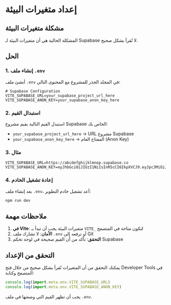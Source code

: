 # إعداد متغيرات البيئة

## مشكلة متغيرات البيئة

المشكلة الحالية هي أن متغيرات البيئة لـ Supabase لا تُقرأ بشكل صحيح. 

## الحل

### 1. إنشاء ملف `.env`

أنشئ ملف `.env` في المجلد الجذر للمشروع مع المحتوى التالي:

```env
# Supabase Configuration
VITE_SUPABASE_URL=your_supabase_project_url_here
VITE_SUPABASE_ANON_KEY=your_supabase_anon_key_here
```

### 2. استبدال القيم

استبدل القيم التالية بقيم مشروع Supabase الخاص بك:

- `your_supabase_project_url_here` → URL مشروع Supabase
- `your_supabase_anon_key_here` → المفتاح العام (Anon Key)

### 3. مثال

```env
VITE_SUPABASE_URL=https://abcdefghijklmnop.supabase.co
VITE_SUPABASE_ANON_KEY=eyJhbGciOiJIUzI1NiIsInR5cCI6IkpXVCJ9.eyJpc3MiOiJzdXBhYmFzZSIsInJlZiI6ImFiY2RlZmdoaWprbG1ub3AiLCJyb2xlIjoiYW5vbiIsImlhdCI6MTYzNDU2Nzg5MCwiZXhwIjoxOTUwMTQzODkwfQ.example_signature_here
```

### 4. إعادة تشغيل الخادم

بعد إنشاء ملف `.env`، أعد تشغيل خادم التطوير:

```bash
npm run dev
```

## ملاحظات مهمة

1. **في Vite**: متغيرات البيئة يجب أن تبدأ بـ `VITE_` لتكون متاحة في المتصفح
2. **الأمان**: لا تشارك ملف `.env` أو ترفعه إلى Git
3. **التحقق**: تأكد من أن القيم صحيحة في لوحة تحكم Supabase

## التحقق من الإعداد

يمكنك التحقق من أن المتغيرات تُقرأ بشكل صحيح من خلال فتح Developer Tools في المتصفح وكتابة:

```javascript
console.log(import.meta.env.VITE_SUPABASE_URL)
console.log(import.meta.env.VITE_SUPABASE_ANON_KEY)
```

يجب أن تظهر القيم التي وضعتها في ملف `.env`.
